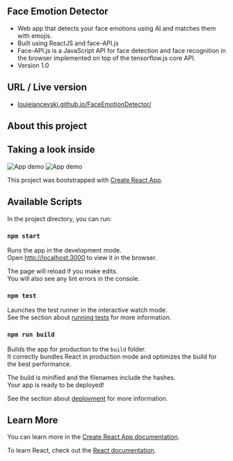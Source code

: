 
## Face Emotion Detector
- Web app that detects your face emotions using AI and matches them with emojis.
- Built using ReactJS and face-API.js
- Face-API.js is a JavaScript API for face detection and face recognition in the browser implemented on top of the tensorflow.js core API.
- Version 1.0

## URL / Live version
- [louiejancevski.github.io/FaceEmotionDetector/](https://louiejancevski.github.io/FaceEmotionDetector/)

## About this project


## Taking a look inside

![App demo](https://github.com/louiejancevski/FaceEmotionDetector/blob/master/public/demo.png)
![App demo](https://github.com/louiejancevski/FaceEmotionDetector/blob/master/public/demo1.png)


This project was bootstrapped with [Create React App](https://github.com/facebook/create-react-app).

## Available Scripts

In the project directory, you can run:

### `npm start`

Runs the app in the development mode.<br />
Open [http://localhost:3000](http://localhost:3000) to view it in the browser.

The page will reload if you make edits.<br />
You will also see any lint errors in the console.

### `npm test`

Launches the test runner in the interactive watch mode.<br />
See the section about [running tests](https://facebook.github.io/create-react-app/docs/running-tests) for more information.

### `npm run build`

Builds the app for production to the `build` folder.<br />
It correctly bundles React in production mode and optimizes the build for the best performance.

The build is minified and the filenames include the hashes.<br />
Your app is ready to be deployed!

See the section about [deployment](https://facebook.github.io/create-react-app/docs/deployment) for more information.

## Learn More

You can learn more in the [Create React App documentation](https://facebook.github.io/create-react-app/docs/getting-started).

To learn React, check out the [React documentation](https://reactjs.org/).
